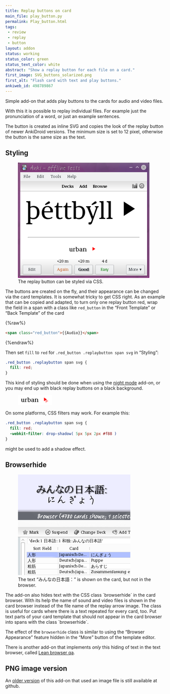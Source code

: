 ```yaml
---
title: Replay buttons on card
main_file: play_button.py
permalink: Play_button.html
tags:
 - review
 - replay
 - button
layout: addon
status: working
status_color: green
status_text_color: white
abstract: "Show a replay button for each file on a card."
first_image: SVG_buttons_solarized.png
first_alt: "Flash card with text and play buttons."
ankiweb_id: 498789867
---
```

Simple add-on that adds play buttons to the cards for audio and video
files.

With this it is possible to replay individual files. For example just
the pronunciation of a word, or just an example sentences.

The button is created as inline SVG and copies the look of the replay
button of newer AnkiDroid versions. The minimum size is set to
12 pixel, otherwise the button is the same size as the text.

<span  class="clear" />

## Styling

<figure>
<img src="images/þéttbýll.png" alt="Anki review window. Large text “þéttbýll
” with a “play” button of the same size and small text “urban” with a small, red play button.">
<figcaption>The replay button can be styled via CSS.</figcaption>
</figure>

The buttons are created on the fly, and their appearance can be
changed via the card templates. It is somewhat tricky to get CSS
right. As an example that can be copied and adapted, to turn only one
replay button red, wrap the field in a span with a class like
`red_button` in the “Front Template” or “Back Template” of the card

{%raw%}
```html
<span class="red_button">{{Audio}}</span>
```
{%endraw%}

Then set `fill` to `red` for `.red_button .replaybutton span svg` in
“Styling”:

```css
.red_button .replaybutton span svg {
  fill: red;
}
```

This kind of styling should be done when using the
[night mode](Local_CSS_and_DIY_night_mode.html) add-on, or you may end
up with black replay buttons on a black background.

<figure>
<img src="images/urban_shadow.png" alt="“urban” and a red play button
with a shadow effect">
</figure>

On some platforms, CSS filters may work. For example this:

```css
.red_button .replaybutton span svg {
  fill: red;
  -webkit-filter: drop-shadow( 5px 5px 2px #f88 )
}
```
might be used to add a shadow effect.

<span  class="clear" />

## Browserhide


<figure>
<img src="images/browserhide.png" alt="Part of the Anki review window.
Text: みんなの日本語： にんぎょう.  Below part of the Anki card
browser. One line highlighted. Text: 人形; Japanisch-De...; にんぎょう">
<figcaption>The text <q lang="ja">みんなの日本語：</q> is shown on the card,
but not in the browser.</figcaption>
</figure>
The add-on also hides text with the CSS class `browserhide` in the
card browser. With its help the name of sound and video files is shown in
the card browser instead of the file name of the replay arrow
image. The class is useful for cards where there is a text repeated
for every card, too. Put text  parts of your card template that
should not appear in the card browser into spans with the class `browserhide`.

The effect of the `browserhide` class is similar to using the
<q>Browser Appearance</q> feature hidden in the <q>More</q> button of
the template editor.

There is another add-on that implements *only* this hiding of text in
the text browser, called [Lean browser qa](Lean%20browser%20qa.html).

## PNG image version

An [older version](Play_button_png.html) of this add-on
that used an image file is still available at github.
